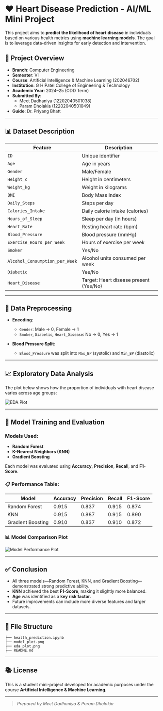 # ❤️ Heart Disease Prediction - AI/ML Mini Project

This project aims to **predict the likelihood of heart disease** in individuals based on various health metrics using **machine learning models**. The goal is to leverage data-driven insights for early detection and intervention.

## 🧠 Project Overview

- **Branch**: Computer Engineering  
- **Semester**: VI  
- **Course**: Artificial Intelligence & Machine Learning (202046702)  
- **Institution**: G H Patel College of Engineering & Technology  
- **Academic Year**: 2024–25 (ODD Term)  
- **Submitted By**:  
  - Meet Dadhaniya (12202040501038)  
  - Param Dholakia (12202040501049)  
- **Guide**: Dr. Priyang Bhatt

---

## 📊 Dataset Description

| Feature                         | Description                                     |
|----------------------------------|-------------------------------------------------|
| `ID`                            | Unique identifier                               |
| `Age`                           | Age in years                                    |
| `Gender`                        | Male/Female                                     |
| `Height_c`                      | Height in centimeters                           |
| `Weight_kg`                     | Weight in kilograms                             |
| `BMI`                           | Body Mass Index                                 |
| `Daily_Steps`                   | Steps per day                                   |
| `Calories_Intake`              | Daily calorie intake (calories)                 |
| `Hours_of_Sleep`                | Sleep per day (in hours)                        |
| `Heart_Rate`                    | Resting heart rate (bpm)                        |
| `Blood_Pressure`                | Blood pressure (mmHg)                           |
| `Exercise_Hours_per_Week`       | Hours of exercise per week                      |
| `Smoker`                        | Yes/No                                          |
| `Alcohol_Consumption_per_Week`  | Alcohol units consumed per week                 |
| `Diabetic`                      | Yes/No                                          |
| `Heart_Disease`                 | Target: Heart disease present (Yes/No)          |

---

## 🔧 Data Preprocessing

- **Encoding**:  
  - `Gender`: Male → 0, Female → 1  
  - `Smoker`, `Diabetic`, `Heart_Disease`: No → 0, Yes → 1

- **Blood Pressure Split**:  
  - `Blood_Pressure` was split into `Max_BP` (systolic) and `Min_BP` (diastolic)

---

## 📈 Exploratory Data Analysis

The plot below shows how the proportion of individuals with heart disease varies across age groups:

![EDA Plot](/img/eda_plot.png)

---

## 🧪 Model Training and Evaluation

### Models Used:
- **Random Forest**
- **K-Nearest Neighbors (KNN)**
- **Gradient Boosting**

Each model was evaluated using **Accuracy**, **Precision**, **Recall**, and **F1-Score**.

### 📋 Performance Table:

| Model              | Accuracy | Precision | Recall | F1-Score |
|-------------------|----------|-----------|--------|----------|
| Random Forest      | 0.915    | 0.837     | 0.915  | 0.874    |
| KNN                | 0.915    | 0.887     | 0.915  | 0.890    |
| Gradient Boosting  | 0.910    | 0.837     | 0.910  | 0.872    |

### 📊 Model Comparison Plot

![Model Performance Plot](/img/model_plot.png)

---

## ✅ Conclusion

- All three models—Random Forest, KNN, and Gradient Boosting—demonstrated strong predictive ability.
- **KNN** achieved the best **F1-Score**, making it slightly more balanced.
- **Age** was identified as a **key risk factor**.
- Future improvements can include more diverse features and larger datasets.

---

## 📁 File Structure

```
├── health_prediction.ipynb
├── model_plot.png
├── eda_plot.png
├── README.md
```

---

## 📚 License

This is a student mini-project developed for academic purposes under the course **Artificial Intelligence & Machine Learning**.

---

> _Prepared by Meet Dadhaniya & Param Dholakia_
